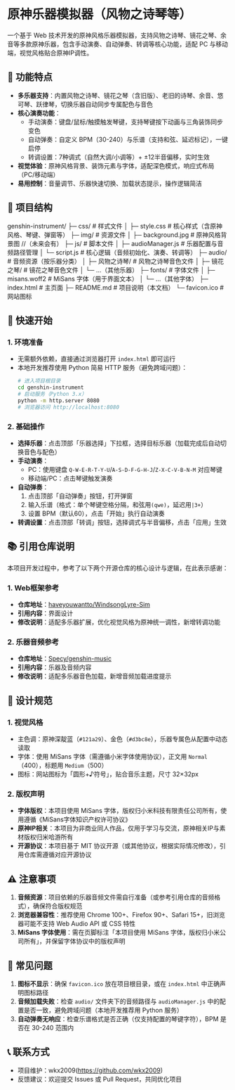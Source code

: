 # 原神乐器模拟器（风物之诗琴等）

一个基于 Web 技术开发的原神风格乐器模拟器，支持风物之诗琴、镜花之琴、余音等多款原神乐器，包含手动演奏、自动弹奏、转调等核心功能，适配 PC 与移动端，视觉风格贴合原神IP调性。


## 🌟 功能特点
- **多乐器支持**：内置风物之诗琴、镜花之琴（含旧版）、老旧的诗琴、余音、悠可琴、跃律琴，切换乐器自动同步专属配色与音色
- **核心演奏功能**：
  - 手动演奏：键盘/鼠标/触摸触发琴键，支持琴键按下动画与三角装饰同步变色
  - 自动弹奏：自定义 BPM（30-240）与乐谱（支持和弦、延迟标记），一键启停
  - 转调设置：7种调式（自然大调/小调等）+ ±12半音偏移，实时生效
- **视觉体验**：原神风格背景、装饰元素与字体，适配深色模式，响应式布局（PC/移动端）
- **易用控制**：音量调节、乐器快速切换、加载状态提示，操作逻辑简洁


## 📁 项目结构
genshin-instrument/
├─ css/                # 样式文件
│  ├─ style.css        # 核心样式（含原神风格、琴键、弹窗等）
├─ img/                # 资源文件
│  ├─ background.jpg   # 原神风格背景图  //（未来会有）
├─ js/                 # 脚本文件
│  ├─ audioManager.js  # 乐器配置与音频路径管理
│  └─ script.js        # 核心逻辑（音频初始化、演奏、转调等）
├─ audio/              # 音频资源（按乐器分类）
│  ├─ 风物之诗琴/       # 风物之诗琴音色文件
│  ├─ 镜花之琴/        # 镜花之琴音色文件
│  └─ ...（其他乐器）
├─ fonts/              # 字体文件
│  ├─ misans.woff2      # MiSans 字体（用于界面文本）
│  └─ ...（其他字体）
├─ index.html          # 主页面
├─ README.md           # 项目说明（本文档）
└─ favicon.ico        # 网站图标

## 🚀 快速开始
### 1. 环境准备
- 无需额外依赖，直接通过浏览器打开 `index.html` 即可运行
- 本地开发推荐使用 Python 简易 HTTP 服务（避免跨域问题）：
  ```bash
  # 进入项目根目录
  cd genshin-instrument
  # 启动服务（Python 3.x）
  python -m http.server 8080
  # 浏览器访问 http://localhost:8080
  ```

### 2. 基础操作
- **选择乐器**：点击顶部「乐器选择」下拉框，选择目标乐器（加载完成后自动切换音色与配色）
- **手动演奏**：
  - PC：使用键盘 `Q-W-E-R-T-Y-U`/`A-S-D-F-G-H-J`/`Z-X-C-V-B-N-M` 对应琴键
  - 移动端/PC：点击琴键触发演奏
- **自动弹奏**：
  1. 点击顶部「自动弹奏」按钮，打开弹窗
  2. 输入乐谱（格式：单个琴键空格分隔，和弦用`(qwe)`，延迟用`|3+`）
  3. 设置 BPM（默认60），点击「开始」执行自动演奏
- **转调设置**：点击顶部「转调」按钮，选择调式与半音偏移，点击「应用」生效


## 📚 引用仓库说明
本项目开发过程中，参考了以下两个开源仓库的核心设计与逻辑，在此表示感谢：

### 1. Web框架参考
- **仓库地址**：[haveyouwantto/WindsongLyre-Sim](https://github.com/haveyouwantto/WindsongLyre-Sim)
- **引用内容**：界面设计
- **修改说明**：适配多乐器扩展，优化视觉风格为原神统一调性，新增转调功能

### 2. 乐器音频参考
- **仓库地址**：[Specy/genshin-music](https://github.com/Specy/genshin-music)
- **引用内容**：乐器及音频内容
- **修改说明**：适配多乐器音色加载，新增音频加载进度提示


## 🎨 设计规范
### 1. 视觉风格
- 主色调：原神深靛蓝（`#121a29`）、金色（`#d3bc8e`），乐器专属色从配置中动态读取
- 字体：使用 MiSans 字体（需遵循小米字体使用协议），正文用 `Normal`（400），标题用 `Medium`（500）
- 图标：网站图标为「圆形+♪符号」，贴合音乐主题，尺寸 32×32px

### 2. 版权声明
- **字体版权**：本项目使用 MiSans 字体，版权归小米科技有限责任公司所有，使用遵循《MiSans字体知识产权许可协议》
- **原神IP相关**：本项目为非商业同人作品，仅用于学习与交流，原神相关IP与素材版权归米哈游所有
- **开源协议**：本项目基于 MIT 协议开源（或其他协议，根据实际情况修改），引用仓库需遵循对应开源协议


## ⚠️ 注意事项
1. **音频资源**：项目依赖的乐器音频文件需自行准备（或参考引用仓库的音频格式），确保符合版权规范
2. **浏览器兼容性**：推荐使用 Chrome 100+、Firefox 90+、Safari 15+，旧浏览器可能不支持 Web Audio API 或 CSS 特性
3. **MiSans 字体使用**：需在页脚标注「本项目使用 MiSans 字体，版权归小米公司所有」，并保留字体协议中的版权声明


## 🐛 常见问题
1. **图标不显示**：确保 `favicon.ico` 放在项目根目录，或在 `index.html` 中正确声明图标路径
2. **音频加载失败**：检查 `audio/` 文件夹下的音频路径与 `audioManager.js` 中的配置是否一致，避免跨域问题（本地开发推荐用 Python 服务）
3. **自动弹奏无响应**：检查乐谱格式是否正确（仅支持配置的琴键字符），BPM 是否在 30-240 范围内


## 📞 联系方式
- 项目维护：wkx2009(https://github.com/wkx2009)
- 反馈建议：欢迎提交 Issues 或 Pull Request，共同优化项目